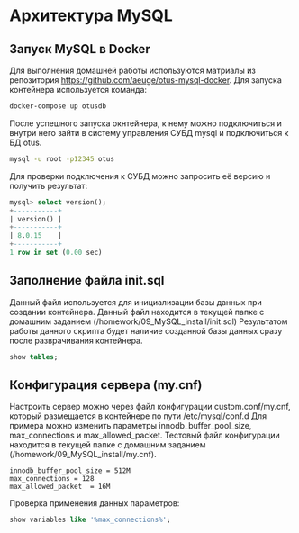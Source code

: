 # Архитектура MySQL
## Запуск MySQL в Docker

Для выполнения домашней работы используются матриалы из репозитория https://github.com/aeuge/otus-mysql-docker.
Для запуска контейнера используется команда:

```bash
docker-compose up otusdb
```

После успешного запуска окнтейнера, к нему можно подключиться и внутри него зайти в систему управления СУБД mysql и подключиться к БД otus.

```bash
mysql -u root -p12345 otus
```

Для проверки подключения к СУБД можно запросить её версию и получить результат:

```sql
mysql> select version();
+-----------+
| version() |
+-----------+
| 8.0.15    |
+-----------+
1 row in set (0.00 sec)
```

## Заполнение файла init.sql
Данный файл используется для инициализации базы данных при создании контейнера. 
Данный файл находится в текущей папке с домашним заданием (/homework/09_MySQL_install/init.sql)
Результатом работы данного скрипта будет наличие созданной базы данных сразу после разврачивания контейнера.

```sql
show tables;
```


## Конфигурация сервера (my.cnf)
Настроить сервер можно через файл конфигурации custom.conf/my.cnf, который размещается в контейнере по пути /etc/mysql/conf.d
Для примера можно изменить параметры innodb_buffer_pool_size, max_connections и max_allowed_packet.
Тестовый файл конфигурации находится в текущей папке с домашним заданием (/homework/09_MySQL_install/my.cnf).

```
innodb_buffer_pool_size = 512M
max_connections = 128
max_allowed_packet  = 16M
```

Проверка применения данных параметров:
```sql
show variables like '%max_connections%';
```

